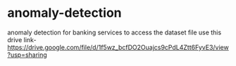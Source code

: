 # anomaly-detection
anomaly detection for banking services
to access the dataset file use this drive link-https://drive.google.com/file/d/1f5wz_bcfDO2Ouajcs9cPdL4Ztt6FyvE3/view?usp=sharing
